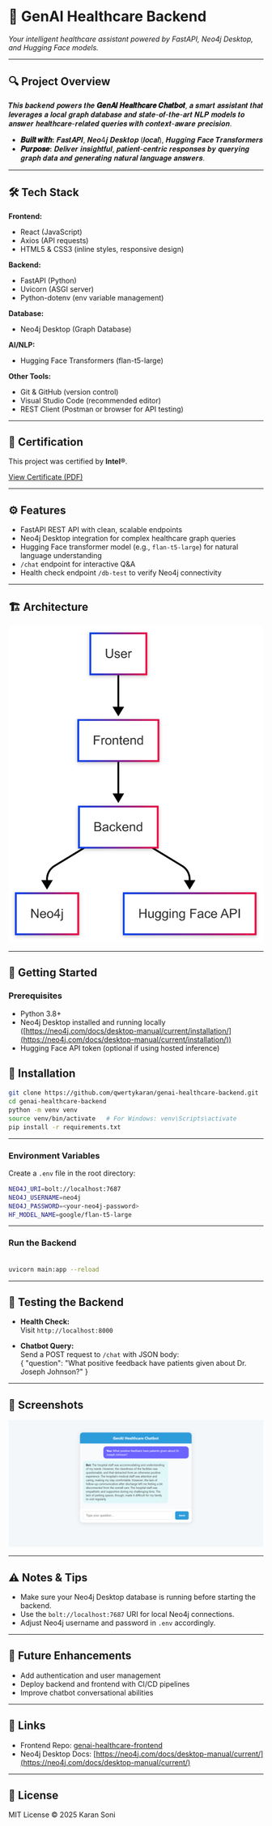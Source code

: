 # 🚀 GenAI Healthcare Backend

*Your intelligent healthcare assistant powered by FastAPI, Neo4j Desktop, and Hugging Face models.*

---

## 🔍 Project Overview

𝑻𝒉𝒊𝒔 𝒃𝒂𝒄𝒌𝒆𝒏𝒅 𝒑𝒐𝒘𝒆𝒓𝒔 𝒕𝒉𝒆 **𝑮𝒆𝒏𝑨𝑰 𝑯𝒆𝒂𝒍𝒕𝒉𝒄𝒂𝒓𝒆 𝑪𝒉𝒂𝒕𝒃𝒐𝒕**, 𝒂 𝒔𝒎𝒂𝒓𝒕 𝒂𝒔𝒔𝒊𝒔𝒕𝒂𝒏𝒕 𝒕𝒉𝒂𝒕 𝒍𝒆𝒗𝒆𝒓𝒂𝒈𝒆𝒔 𝒂 𝒍𝒐𝒄𝒂𝒍 𝒈𝒓𝒂𝒑𝒉 𝒅𝒂𝒕𝒂𝒃𝒂𝒔𝒆 𝒂𝒏𝒅 𝒔𝒕𝒂𝒕𝒆-𝒐𝒇-𝒕𝒉𝒆-𝒂𝒓𝒕 𝑵𝑳𝑷 𝒎𝒐𝒅𝒆𝒍𝒔 𝒕𝒐 𝒂𝒏𝒔𝒘𝒆𝒓 𝒉𝒆𝒂𝒍𝒕𝒉𝒄𝒂𝒓𝒆-𝒓𝒆𝒍𝒂𝒕𝒆𝒅 𝒒𝒖𝒆𝒓𝒊𝒆𝒔 𝒘𝒊𝒕𝒉 𝒄𝒐𝒏𝒕𝒆𝒙𝒕-𝒂𝒘𝒂𝒓𝒆 𝒑𝒓𝒆𝒄𝒊𝒔𝒊𝒐𝒏.

- **𝑩𝒖𝒊𝒍𝒕 𝒘𝒊𝒕𝒉:** 𝑭𝒂𝒔𝒕𝑨𝑷𝑰, 𝑵𝒆𝒐4𝒋 𝑫𝒆𝒔𝒌𝒕𝒐𝒑 (𝒍𝒐𝒄𝒂𝒍), 𝑯𝒖𝒈𝒈𝒊𝒏𝒈 𝑭𝒂𝒄𝒆 𝑻𝒓𝒂𝒏𝒔𝒇𝒐𝒓𝒎𝒆𝒓𝒔  
- **𝑷𝒖𝒓𝒑𝒐𝒔𝒆:** 𝑫𝒆𝒍𝒊𝒗𝒆𝒓 𝒊𝒏𝒔𝒊𝒈𝒉𝒕𝒇𝒖𝒍, 𝒑𝒂𝒕𝒊𝒆𝒏𝒕-𝒄𝒆𝒏𝒕𝒓𝒊𝒄 𝒓𝒆𝒔𝒑𝒐𝒏𝒔𝒆𝒔 𝒃𝒚 𝒒𝒖𝒆𝒓𝒚𝒊𝒏𝒈 𝒈𝒓𝒂𝒑𝒉 𝒅𝒂𝒕𝒂 𝒂𝒏𝒅 𝒈𝒆𝒏𝒆𝒓𝒂𝒕𝒊𝒏𝒈 𝒏𝒂𝒕𝒖𝒓𝒂𝒍 𝒍𝒂𝒏𝒈𝒖𝒂𝒈𝒆 𝒂𝒏𝒔𝒘𝒆𝒓𝒔.
---
## 🛠 Tech Stack

**Frontend:**  
- React (JavaScript)
- Axios (API requests)
- HTML5 & CSS3 (inline styles, responsive design)

**Backend:**  
- FastAPI (Python)
- Uvicorn (ASGI server)
- Python-dotenv (env variable management)

**Database:**  
- Neo4j Desktop (Graph Database)

**AI/NLP:**  
- Hugging Face Transformers (flan-t5-large)

**Other Tools:**  
- Git & GitHub (version control)
- Visual Studio Code (recommended editor)
- REST Client (Postman or browser for API testing)

---
## 📜 Certification

This project was certified by **Intel®**.

[View Certificate (PDF)](INTEL_CERTIFICATE.pdf)

---
## ⚙️ Features

- FastAPI REST API with clean, scalable endpoints  
- Neo4j Desktop integration for complex healthcare graph queries  
- Hugging Face transformer model (e.g., `flan-t5-large`) for natural language understanding  
- `/chat` endpoint for interactive Q&A  
- Health check endpoint `/db-test` to verify Neo4j connectivity

---

## 🏗 Architecture

![Alt text](./ArchitectureDiagram.png)

---

## 🚀 Getting Started

### Prerequisites

- Python 3.8+  
- Neo4j Desktop installed and running locally ([https://neo4j.com/docs/desktop-manual/current/installation/](https://neo4j.com/docs/desktop-manual/current/installation/))  
- Hugging Face API token (optional if using hosted inference)

## 🚀 Installation

```bash
git clone https://github.com/qwertykaran/genai-healthcare-backend.git
cd genai-healthcare-backend
python -m venv venv
source venv/bin/activate   # For Windows: venv\Scripts\activate
pip install -r requirements.txt
```


---

### Environment Variables

Create a `.env` file in the root directory:
```bash
NEO4J_URI=bolt://localhost:7687
NEO4J_USERNAME=neo4j
NEO4J_PASSWORD=<your-neo4j-password>
HF_MODEL_NAME=google/flan-t5-large
```

---

### Run the Backend

```bash

uvicorn main:app --reload
```

---

## 🧪 Testing the Backend

- **Health Check:**  
  Visit `http://localhost:8000`  

- **Chatbot Query:**  
Send a POST request to `/chat` with JSON body:  
{
"question": "What positive feedback have patients given about Dr. Joseph Johnson?"
}

---

## 📸 Screenshots

![Alt text](./Demo.png)

---

## ⚠️ Notes & Tips

- Make sure your Neo4j Desktop database is running before starting the backend.  
- Use the `bolt://localhost:7687` URI for local Neo4j connections.  
- Adjust Neo4j username and password in `.env` accordingly.

---

## 🔮 Future Enhancements

- Add authentication and user management  
- Deploy backend and frontend with CI/CD pipelines  
- Improve chatbot conversational abilities

---

## 📎 Links

- Frontend Repo: [genai-healthcare-frontend](https://github.com/qwertykaran/GenAI-Chatbot-Frontend.git)  
- Neo4j Desktop Docs: [https://neo4j.com/docs/desktop-manual/current/](https://neo4j.com/docs/desktop-manual/current/)

---

## 📄 License

MIT License © 2025 Karan Soni

